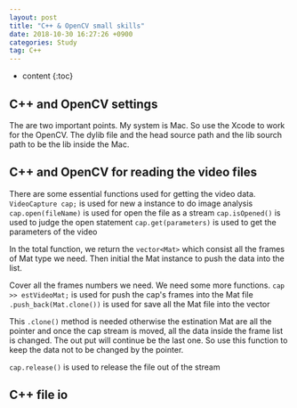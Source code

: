 ```yaml
---
layout: post
title: "C++ & OpenCV small skills"
date: 2018-10-30 16:27:26 +0900
categories: Study
tag: C++
---
```


* content
{:toc}



C++ and OpenCV settings
-----------------
The are two important points. My system is Mac. So use the Xcode to work for the OpenCV. The dylib file and the head source path and the lib sourch path to be the lib inside the Mac.

C++ and OpenCV for reading the video files
------------------
There are some essential functions used for getting the video data.
`VideoCapture cap;` is used for new a instance to do image analysis
`cap.open(fileName)` is used for open the file as a stream
`cap.isOpened()` is used to judge the open statement
`cap.get(parameters)` is used to get the parameters of the video

In the total function, we return the `vector<Mat>` which consist all the frames of Mat type we need. Then initial the Mat instance to push the data into the list.

Cover all the frames numbers we need. We need some more functions.
`cap >> estVideoMat;` is used for push the cap's frames into the Mat file
`.push_back(Mat.clone())` is used for save all the Mat file into the vector

This `.clone()` method is needed otherwise the estination Mat are all the pointer and once the cap stream is moved, all the data inside the frame list is changed. The out put will continue be the last one. So use this function to keep the data not to be changed by the pointer.

`cap.release()` is used to release the file out of the stream

C++ file io
----------------------





